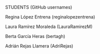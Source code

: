 ﻿STUDENTS (GitHub usernames)

Regina López Entrena (reginalopezentrena)

Laura Ramírez Moraleda (LauraRamirezM)

Berta García Heras (bertagh)

Adrián Rejas Llamera (AdriRejas)
